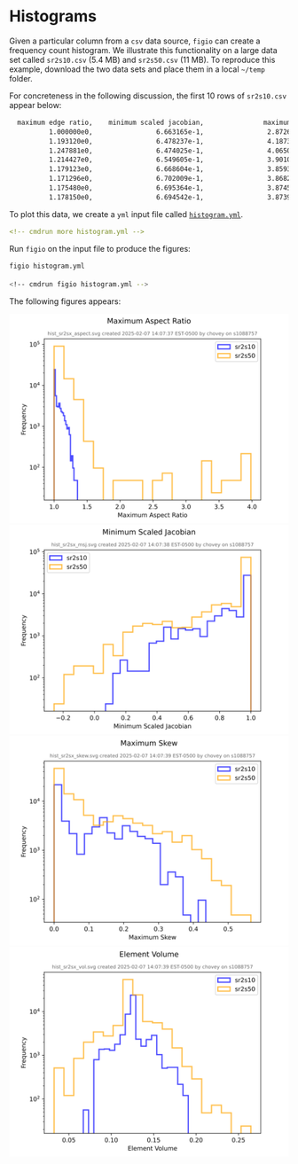 # Histograms

Given a particular column from a `csv` data source, `figio` can create a frequency count histogram.
We illustrate this functionality on a large data set called `sr2s10.csv` (5.4 MB) and `sr2s50.csv` (11 MB).
To reproduce this example, download the two data sets and place them in a local `~/temp` folder.

For concreteness in the following discussion, the first 10 rows of `sr2s10.csv` appear below:

```sh
  maximum edge ratio,    minimum scaled jacobian,               maximum skew,                     volume
          1.000000e0,                6.663165e-1,                2.872659e-1,                4.368155e-2
          1.193120e0,                6.478237e-1,                4.187394e-1,                8.360088e-2
          1.247881e0,                6.474025e-1,                4.065007e-1,                9.447332e-2
          1.214427e0,                6.549605e-1,                3.901043e-1,                8.909662e-2
          1.179123e0,                6.668604e-1,                3.859307e-1,                8.359763e-2
          1.171296e0,                6.702009e-1,                3.868204e-1,                8.222564e-2
          1.175480e0,                6.695364e-1,                3.874507e-1,                8.270613e-2
          1.178150e0,                6.694542e-1,                3.873941e-1,                8.308343e-2
```

To plot this data, we create a `yml` input file called [`histogram.yml`](histogram.yml).

```yml
<!-- cmdrun more histogram.yml -->
```

Run `figio` on the input file to produce the figures:

```sh
figio histogram.yml

<!-- cmdrun figio histogram.yml -->
```

The following figures appears:

![](hist_sr2sx_aspect.svg)
![](hist_sr2sx_msj.svg)
![](hist_sr2sx_skew.svg)
![](hist_sr2sx_vol.svg)
